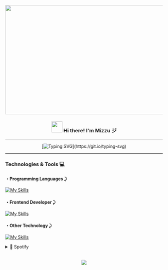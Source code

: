 <!-- Heading -->

<div align="center">
<!-- Img -->
  <img align="center" height="350px" width="800px" src="https://78.media.tumblr.com/4a4cd42f174892bbdeaa1d2158d085e3/tumblr_off5nbmTS71rz9hl6o3_500.gif"  />

<h3 align="center"><img src = "https://media.tenor.com/MY0AEYOEgiUAAAAi/sufunmaxanime.gif" height="35px" width = 35px> Hi there! I'm Mizzu ジ</h3>

---

[![Typing SVG](https://readme-typing-svg.demolab.com?font=JetBrains&size=17&pause=400&color=A680F7&center=true&vCenter=true&random=false&width=435&lines=%E2%98%84%EF%B8%8F+Transforming+ideas+into+reality...;%E2%98%95+Code%2C+coffee+and+passion...;%F0%9F%8E%A7+Coding+to+the+rhythm+of+music...;%F0%9F%8E%B5+Where+notes+become+bits...;%F0%9F%8E%B6+And+melodies+become+algorithms...)](https://git.io/typing-svg)

---

<div align="left">
 <h3>Technologies & Tools 💻</h4>
  
 <h4>・Programming Languages ⤸</h4>
 
[![My Skills](https://skillicons.dev/icons?i=python,js,dart)](https://skillicons.dev) 
<h4>・Frontend Developer ⤸</h4>
  
[![My Skills](https://skillicons.dev/icons?i=html,css,bootstrap,tailwind)](https://skillicons.dev)
<h4>・Other Technology ⤸</h4>

[![My Skills](https://skillicons.dev/icons?i=flutter,django,flask)](https://skillicons.dev)

<details>
  <summary>🎵 Spotify</summary>
  
![Alt text](https://spotify-recently-played-readme.vercel.app/api?user=31t5ldnl22dk6cziqtedriwbgera)
</details>
</div>
<br clear="both">

<br clear="both">

<div align="center">
  <img src="https://visitor-badge.laobi.icu/badge?page_id=Mizzu.Mizzu&left_color=indigo&right_color=slategray"  />
</div>

###

</div>

